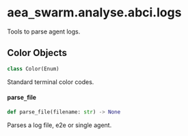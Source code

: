 <a id="aea_swarm.analyse.abci.logs"></a>

# aea`_`swarm.analyse.abci.logs

Tools to parse agent logs.

<a id="aea_swarm.analyse.abci.logs.Color"></a>

## Color Objects

```python
class Color(Enum)
```

Standard terminal color codes.

<a id="aea_swarm.analyse.abci.logs.parse_file"></a>

#### parse`_`file

```python
def parse_file(filename: str) -> None
```

Parses a log file, e2e or single agent.

